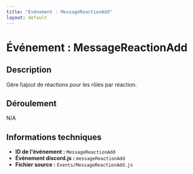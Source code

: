 ```yaml
---
title: "Événement : MessageReactionAdd"
layout: default
---
```


# Événement : MessageReactionAdd

## Description

Gère l\ajout de réactions pour les rôles par réaction.

## Déroulement

N/A

## Informations techniques

- **ID de l'événement :** `MessageReactionAdd`
- **Événement discord.js :** `messageReactionAdd`
- **Fichier source :** `Events/MessageReactionAdd.js`
